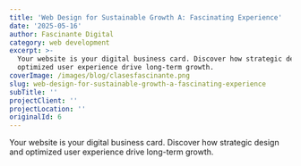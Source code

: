 ```yaml
---
title: 'Web Design for Sustainable Growth A: Fascinating Experience'
date: '2025-05-16'
author: Fascinante Digital
category: web development
excerpt: >-
  Your website is your digital business card. Discover how strategic design and
  optimized user experience drive long-term growth.
coverImage: /images/blog/clasesfascinante.png
slug: web-design-for-sustainable-growth-a-fascinating-experience
subTitle: ''
projectClient: ''
projectLocation: ''
originalId: 6
---
```


Your website is your digital business card. Discover how strategic design and optimized user experience drive long-term growth.
